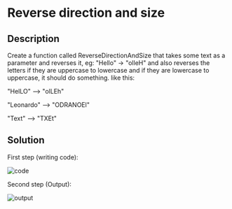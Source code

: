 # Reverse direction and size

## Description

Create a function called ReverseDirectionAndSize that takes some text as a parameter and reverses it, eg: "Hello" -> "olleH" and also reverses the letters if they are uppercase to lowercase and if they are lowercase to uppercase, it should do something. like this:

"HelLO" --> "olLEh"

"Leonardo" --> "ODRANOEl"

"Text" --> "TXEt"

## Solution

First step (writing code):

![code](https://user-images.githubusercontent.com/116694224/209036128-38d7ba50-7241-447d-b4be-fc1f01ab1856.jpg)

Second step (Output):

![output](https://user-images.githubusercontent.com/116694224/209036140-40e62f4a-7acc-47e8-8dd1-6d9ae248acad.jpg)
